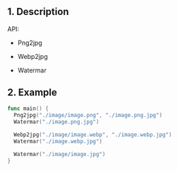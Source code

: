 #

## 1. Description

API:

- Png2jpg

- Webp2jpg

- Watermar

## 2. Example

```go
func main() {
  Png2jpg("./image/image.png", "./image.png.jpg")
  Watermar("./image.png.jpg")

  Webp2jpg("./image/image.webp", "./image.webp.jpg")
  Watermar("./image.webp.jpg")

  Watermar("./image/image.jpg")
}
```
